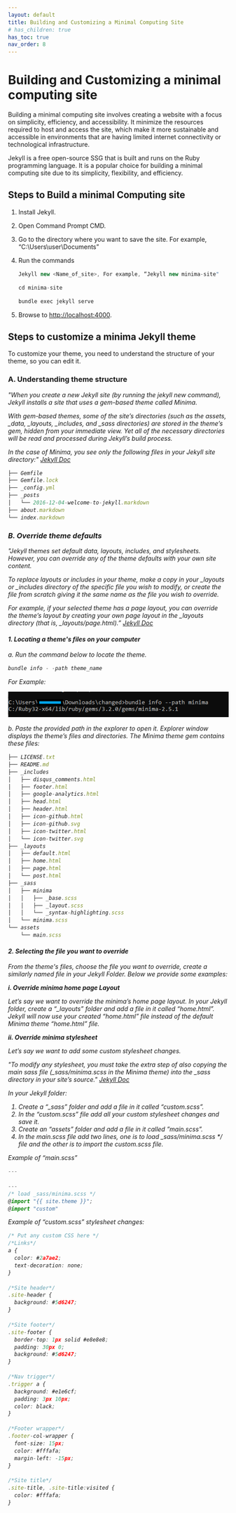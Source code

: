 ```yaml
---
layout: default
title: Building and Customizing a Minimal Computing Site
# has_children: true
has_toc: true
nav_order: 8
---
```


# Building and Customizing a minimal computing site
Building a minimal computing site involves creating a website with a focus on simplicity, efficiency, and accessibility. It minimize the resources required to host and access the site, which make it more sustainable and accessible in environments that are having limited internet connectivity or technological infrastructure.​

Jekyll is a free open-source SSG that is built and runs on the Ruby programming language. It is a popular choice for building a minimal computing site due to its simplicity, flexibility, and efficiency.

## Steps to Build a minimal Computing site
1. Install Jekyll. 
2. Open Command Prompt CMD. 
3. Go to the directory where you want to save the site. For example, “C:\Users\user\Documents” 
4. Run the commands

    ```ts
    Jekyll new <Name_of_site>, For example, “Jekyll new minima-site"
    ```
    ```ts 
    cd minima-site 
    ```
    ```ts
    bundle exec jekyll serve
    ```
5. Browse to [http://localhost:4000](http://localhost:4000). 

## Steps to customize a minima Jekyll theme
To customize your theme, you need to understand the structure of your theme, so you can edit it.

### A. Understanding theme structure

<i>"When you create a new Jekyll site (by running the jekyll new <PATH> command), Jekyll installs a site that uses a gem-based theme called Minima.<i>

*With gem-based themes, some of the site’s directories (such as the assets, _data, _layouts, _includes, and _sass directories) are stored in the theme’s gem, hidden from your immediate view. Yet all of the necessary directories will be read and processed during Jekyll’s build process.*

*In the case of Minima, you see only the following files in your Jekyll site directory:"* [Jekyll Doc](https://jekyllrb.com/docs/themes/)
```ts
├── Gemfile 
├── Gemfile.lock 
├── _config.yml 
├── _posts 
│   └── 2016-12-04-welcome-to-jekyll.markdown 
├── about.markdown 
└── index.markdown  
```

### B. Override theme defaults

*"Jekyll themes set default data, layouts, includes, and stylesheets. However, you can override any of the theme defaults with your own site content.*

*To replace layouts or includes in your theme, make a copy in your _layouts or _includes directory of the specific file you wish to modify, or create the file from scratch giving it the same name as the file you wish to override.*

*For example, if your selected theme has a page layout, you can override the theme’s layout by creating your own page layout in the _layouts directory (that is, _layouts/page.html).”* [Jekyll Doc](https://jekyllrb.com/docs/themes/)

  

#### 1. Locating a theme's files on your computer 
a. Run the command below to locate the theme.
```ts
bundle info - -path theme_name 
```
For Example:

![locate_theme](assets/img/locate_theme.png)


b. Paste the provided path in the explorer to open it. 
Explorer window displays the theme’s files and directories. The Minima theme gem contains these files:
```ts
├── LICENSE.txt 
├── README.md 
├── _includes 
│   ├── disqus_comments.html 
│   ├── footer.html 
│   ├── google-analytics.html 
│   ├── head.html 
│   ├── header.html 
│   ├── icon-github.html 
│   ├── icon-github.svg 
│   ├── icon-twitter.html 
│   └── icon-twitter.svg 
├── _layouts 
│   ├── default.html 
│   ├── home.html 
│   ├── page.html 
│   └── post.html 
├── _sass 
│   ├── minima 
│   │   ├── _base.scss 
│   │   ├── _layout.scss 
│   │   └── _syntax-highlighting.scss 
│   └── minima.scss 
└── assets 
    └── main.scss
```
#### 2. Selecting the file you want to override
From the theme's files, choose the file you want to override, create a similarly named file in your Jekyll Folder. Below we provide some examples:

**i. Override minima home page Layout**

Let’s say we want to override the minima’s home page layout. In your Jekyll folder, create a “_layouts” folder and add a file in it called “home.html”. Jekyll will now use your created “home.html” file instead of the default Minima theme “home.html” file. 

**ii. Override minima stylesheet**

Let’s say we want to add some custom stylesheet changes.

*"To modify any stylesheet, you must take the extra step of also copying the main sass file (_sass/minima.scss in the Minima theme) into the _sass directory in your site’s source."* [Jekyll Doc](https://jekyllrb.com/docs/themes/)

In your Jekyll folder: 

1. Create a “_sass” folder and add a file in it called “custom.scss”. 
2. In the “custom.scss” file add all your custom stylesheet changes and save it. 
3. Create an “assets” folder and add a file in it called ”main.scss”. 
4. In the main.scss file add two lines, one is to load _sass/minima.scss */ file and the other is to import the custom.scss file. 

Example of “main.scss” 
```ts
--- 

--- 
/* load _sass/minima.scss */ 
@import "{{ site.theme }}"; 
@import "custom" 
```
 

Example of “custom.scss” stylesheet changes: 
```ts
/* Put any custom CSS here */ 
/*Links*/ 
a {
  color: #2a7ae2; 
  text-decoration: none; 
}

/*Site header*/ 
.site-header { 
  background: #5d6247; 
} 

/*Site footer*/ 
.site-footer { 
  border-top: 1px solid #e8e8e8; 
  padding: 30px 0; 
  background: #5d6247; 
} 

/*Nav trigger*/ 
.trigger a { 
  background: #e1e6cf; 
  padding: 3px 10px; 
  color: black; 
} 

/*Footer wrapper*/ 
.footer-col-wrapper { 
  font-size: 15px; 
  color: #fffafa; 
  margin-left: -15px; 
} 

/*Site title*/ 
.site-title, .site-title:visited { 
  color: #fffafa; 
} 
```
 
